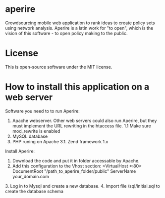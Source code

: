 aperire
=======
Crowdsourcing mobile web application to rank ideas to create policy sets using network analysis.
Aperire is a latin work for "to open", which is the vision of this software - to open policy making to the public.

License
=======
This is open-source software under the MIT license.

How to install this application on a web server
===============================================
Software you need to to run Aperire:
1. Apache webserver. Other web servers could also run Aperire, but they must implement the URL rewriting in the htaccess file.
1.1 Make sure mod_rewrite is enabled
2. MySQL database
3. PHP runing on Apache
3.1. Zend framework 1.x 

Install Aperire:
1. Download the code and put it in folder accessable by Apache.
2. Add this configuration to the Vhost section:
<VirtualHost *:80>
    DocumentRoot "/path_to_aperire_folder/public"
    ServerName your_domain.com
</VirtualHost>
3. Log in to Mysql and create a new database.
4. Import file /sql/initial.sql to create the database schema
